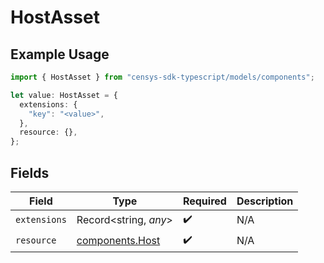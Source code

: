 # HostAsset

## Example Usage

```typescript
import { HostAsset } from "censys-sdk-typescript/models/components";

let value: HostAsset = {
  extensions: {
    "key": "<value>",
  },
  resource: {},
};
```

## Fields

| Field                                              | Type                                               | Required                                           | Description                                        |
| -------------------------------------------------- | -------------------------------------------------- | -------------------------------------------------- | -------------------------------------------------- |
| `extensions`                                       | Record<string, *any*>                              | :heavy_check_mark:                                 | N/A                                                |
| `resource`                                         | [components.Host](../../models/components/host.md) | :heavy_check_mark:                                 | N/A                                                |